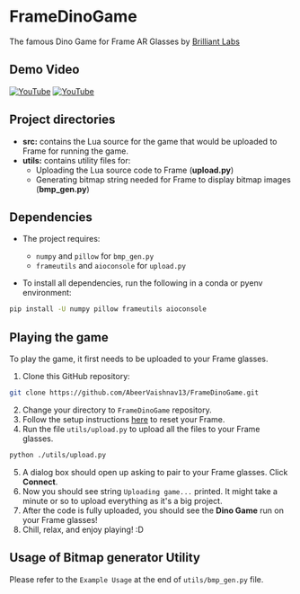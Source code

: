 # FrameDinoGame
The famous Dino Game for Frame AR Glasses by [Brilliant Labs](https://brilliant.xyz)

## Demo Video
[![YouTube](http://i.ytimg.com/vi/TxkqQ3RnQxE/hqdefault.jpg)](https://www.youtube.com/watch?v=TxkqQ3RnQxE)
[![YouTube](http://i.ytimg.com/vi/PbFKlvCr71M/hqdefault.jpg)](https://www.youtube.com/watch?v=PbFKlvCr71M)

## Project directories
- **src:** contains the Lua source for the game that would be uploaded to Frame for running the game.
- **utils:** contains utility files for:
    - Uploading the Lua source code to Frame (__upload.py__)
    - Generating bitmap string needed for Frame to display bitmap images (__bmp_gen.py__)

## Dependencies
- The project requires:
    - `numpy` and `pillow` for `bmp_gen.py`
    - `frameutils` and `aioconsole` for `upload.py`

- To install all dependencies, run the following in a conda or pyenv environment:
```bash
pip install -U numpy pillow frameutils aioconsole
```

## Playing the game
To play the game, it first needs to be uploaded to your Frame glasses.

1. Clone this GitHub repository:
```bash
git clone https://github.com/AbeerVaishnav13/FrameDinoGame.git
```
2. Change your directory to `FrameDinoGame` repository.
3. Follow the setup instructions [here](https://docs.brilliant.xyz/frame/frame/#how-do-i-connect-to-my-frame-for-the-first-time) to reset your Frame.
4. Run the file `utils/upload.py` to upload all the files to your Frame glasses.
```bash
python ./utils/upload.py
```
5. A dialog box should open up asking to pair to your Frame glasses. Click **Connect**.
6. Now you should see string `Uploading game...` printed. It might take a minute or so to upload everything as it's a big project.
7. After the code is fully uploaded, you should see the **Dino Game** run on your Frame glasses!
8. Chill, relax, and enjoy playing! :D

## Usage of Bitmap generator Utility
Please refer to the `Example Usage` at the end of `utils/bmp_gen.py` file.
